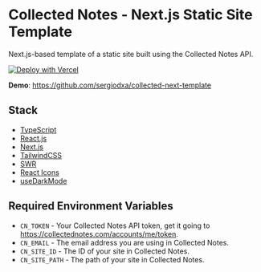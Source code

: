 # Collected Notes - Next.js Static Site Template

Next.js-based template of a static site built using the Collected Notes API.

[![Deploy with Vercel](https://vercel.com/button)](https://vercel.com/import/git?s=https%3A%2F%2Fgithub.com%2Fsergiodxa%2Fcollected-next-template&env=CN_TOKEN,CN_EMAIL,CN_SITE_ID,CN_SITE_PATH&envDescription=These%20variables%2C%20are%20required%20to%20read%20your%20site%20data%20from%20the%20Collected%20Notes%20API.&envLink=https%3A%2F%2Fcollectednotes.com%2Faccounts%2Fme%2Ftoken)

**Demo**: https://github.com/sergiodxa/collected-next-template

## Stack

- [TypeScript](https://www.typescriptlang.org)
- [React.js](https://reactjs.org)
- [Next.js](https://nextjs.org)
- [TailwindCSS](https://tailwindcss.com)
- [SWR](https://swr.vercel.app)
- [React Icons](https://react-icons.github.io/react-icons/)
- [useDarkMode](https://github.com/donavon/use-dark-mode)

## Required Environment Variables

- `CN_TOKEN` - Your Collected Notes API token, get it going to https://collectednotes.com/accounts/me/token.
- `CN_EMAIL` - The email address you are using in Collected Notes.
- `CN_SITE_ID` - The ID of your site in Collected Notes.
- `CN_SITE_PATH` - The path of your site in Collected Notes.
